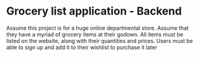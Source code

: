 # Grocery list application - Backend
Assume this project is for a huge online departmental store. Assume that they have a myriad of grocery items at their godown. All items
must be listed on the website, along with their quantities and prices.
Users must be able to sign up and add it to their wishlist to purchase it later
